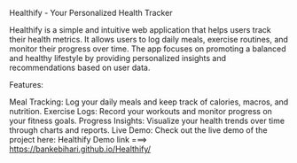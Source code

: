 

Healthify - Your Personalized Health Tracker

Healthify is a simple and intuitive web application that helps users track their health metrics. 
It allows users to log daily meals, exercise routines, and monitor their progress over time. 
The app focuses on promoting a balanced and healthy lifestyle by providing personalized insights and recommendations based on user data.

Features:

Meal Tracking: Log your daily meals and keep track of calories, macros, and nutrition.
Exercise Logs: Record your workouts and monitor progress on your fitness goals.
Progress Insights: Visualize your health trends over time through charts and reports.
Live Demo:
Check out the live demo of the project here: Healthify Demo link 
===> https://bankebihari.github.io/Healthify/

